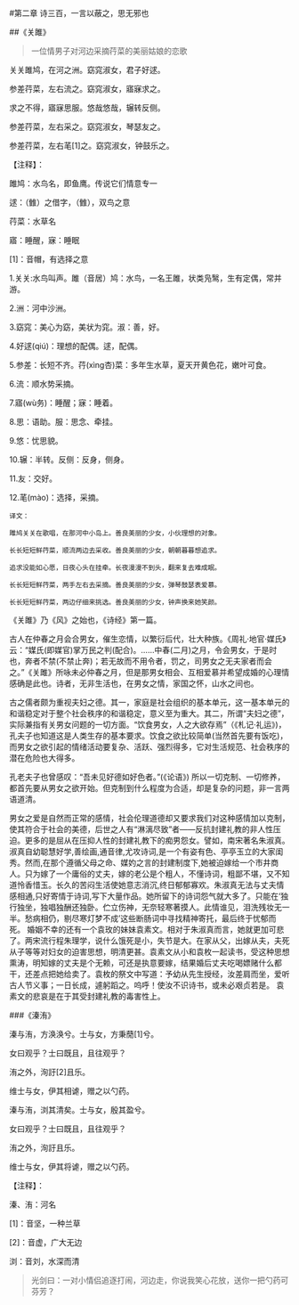 #第二章 诗三百，一言以蔽之，思无邪也


##《关雎》

>一位情男子对河边采摘荇菜的美丽姑娘的恋歌


关关雎鸠，在河之洲。窈窕淑女，君子好逑。

参差荇菜，左右流之。窈窕淑女，寤寐求之。

求之不得，寤寐思服。悠哉悠哉，辗转反侧。

参差荇菜，左右采之。窈窕淑女，琴瑟友之。

参差荇菜，左右芼[1]之。窈窕淑女，钟鼓乐之。



【注释】：

雎鸠：水鸟名，即鱼鹰。传说它们情意专一

逑：（雔）之借字，（雔），双鸟之意

荇菜：水草名

寤：睡醒，寐：睡眠

[1]：音帽，有选择之意



1.关关:水鸟叫声。雎（音居）鸠：水鸟，一名王雎，状类凫鹥，生有定偶，常并游。

2.洲：河中沙洲。

3.窈窕：美心为窈，美状为窕。淑：善，好。

4.好逑(qiú)：理想的配偶。逑，配偶。

5.参差：长短不齐。荇(xìnɡ杏)菜：多年生水草，夏天开黄色花，嫩叶可食。

6.流：顺水势采摘。

7.寤(wù务)：睡醒；寐：睡着。

8.思：语助。服：思念、牵挂。

9.悠：忧思貌。

10.辗：半转。反侧：反身，侧身。

11.友：交好。

12.芼(mào)：选择，采摘。

```
译文：

雎鸠关关在歌唱，在那河中小岛上。善良美丽的少女，小伙理想的对象。

长长短短鲜荇菜，顺流两边去采收。善良美丽的少女，朝朝暮暮想追求。

追求没能如心愿，日夜心头在挂牵。长夜漫漫不到头，翻来复去难成眠。

长长短短鲜荇菜，两手左右去采摘。善良美丽的少女，弹琴鼓瑟表爱慕。

长长短短鲜荇菜，两边仔细来挑选。善良美丽的少女，钟声换来她笑颜。
```


《关雎》乃《风》之始也，《诗经》第一篇。

古人在仲春之月会合男女，催生恋情，以繁衍后代，壮大种族。《周礼·地官·媒氏》云：“媒氏(即媒官)掌万民之判(配合)。……中春(二月)之月，令会男女，于是时也，奔者不禁(不禁止奔)；若无故而不用令者，罚之，司男女之无夫家者而会之。”《关雎》所咏未必仲春之月，但是那男女相会、互相爱慕并希望成婚的心理情感确是此也。诗者，无非生活也，在男女之情，家国之怀，山水之间也。



古之儒者颇为重视夫妇之德。其一，家庭是社会组织的基本单元，这一基本单元的和谐稳定对于整个社会秩序的和谐稳定，意义至为重大。其二，所谓“夫妇之德”，实际兼指有关男女问题的一切方面。“饮食男女，人之大欲存焉”（《札记·礼运》)，孔夫子也知道这是人类生存的基本要求。饮食之欲比较简单(当然首先要有饭吃)，而男女之欲引起的情绪活动要复杂、活跃、强烈得多，它对生活规范、社会秩序的潜在危险也大得多。



孔老夫子也曾感叹：“吾未见好德如好色者。”(《论语》) 所以一切克制、一切修养，都首先要从男女之欲开始。但克制到什么程度为合适，却是复杂的问题，非一言两语道清。

男女之爱是自然而正常的感情，社会伦理道德却又要求我们对这种感情加以克制，使其符合于社会的美德，后世之人有“淋漓尽致”者——反抗封建礼教的非人性压迫。更多的是屈从在压抑人性的封建礼教下的痴男怨女。譬如，南宋著名朱淑真。淑真自幼聪慧好学,善绘画,通音律,尤攻诗词,是一个有姿有色、亭亭玉立的大家闺秀。然而,在那个遵循父母之命、媒妁之言的封建制度下,她被迫嫁给一个市井商人。只为嫁了一个庸俗的丈夫，嫁的老公是个粗人，不懂诗词，粗鄙不堪，又不知道怜香惜玉。长久的苦闷生活使她意志消沉,终日郁郁寡欢。朱淑真无法与丈夫情感相通,只好寄情于诗词,写下大量作品。她所留下的诗词怨气就大多了。只能在‘独行独坐，独唱独酬还独卧。伫立伤神，无奈轻寒著摸人。此情谁见，泪洗残妆无一半。愁病相仍，剔尽寒灯梦不成’这些断肠词中寻找精神寄托，最后终于忧郁而死。 婚姻不幸的还有一个袁玫的妹妹袁素文。相对于朱淑真而言，她就更加可悲了。两宋流行程朱理学，说什么饿死是小，失节是大。在家从父，出嫁从夫，夫死从子等等对妇女的迫害思想，明清更甚。袁素文从小和袁枚一起读书，受这种思想熏涛，明知嫁的丈夫是个无赖，可还是执意要嫁，结果婚后丈夫吃喝嫖赌什么都干，还差点把她给卖了。袁枚的祭文中写道：予幼从先生授经，汝差肩而坐，爱听古人节义事；一日长成，遽躬蹈之。呜呼！使汝不识诗书，或未必艰贞若是。 袁素文的悲哀是在于其受封建礼教的毒害性上。 








###《溱洧》

溱与洧，方涣涣兮。士与女，方秉蕑[1]兮。

女曰观乎？士曰既且，且往观乎？

洧之外，洵訏[2]且乐。

维士与女，伊其相谑，赠之以勺药。

溱与洧，浏其清矣。士与女，殷其盈兮。

女曰观乎？士曰既且，且往观乎？

洧之外，洵訏且乐。

维士与女，伊其将谑，赠之以勺药。

【注释】：

溱、洧：河名

[1]：音坚，一种兰草

[2]：音虚，广大无边

浏：音刘，水深而清

> 光剑曰：一对小情侣追逐打闹，河边走，你说我笑心花放，送你一把勺药可芬芳？




